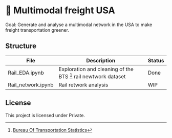 # :seedling: Multimodal freight USA

Goal: Generate and analyse a multimodal network in the USA to make freight transportation greener. 

## Structure

| File | Description | Status |
| ----------- | ----------- |  ----------- | 
| Rail_EDA.ipynb | Exploration and cleaning of the BTS [^1] rail newtwork dataset | Done |
| Rail_network.ipynb | Rail retwork analysis | WIP |

## License

This project is licensed under Private.



[^1]:  [Bureau Of Transportation Statistics](https://data-usdot.opendata.arcgis.com/datasets/north-american-rail-lines-1)
